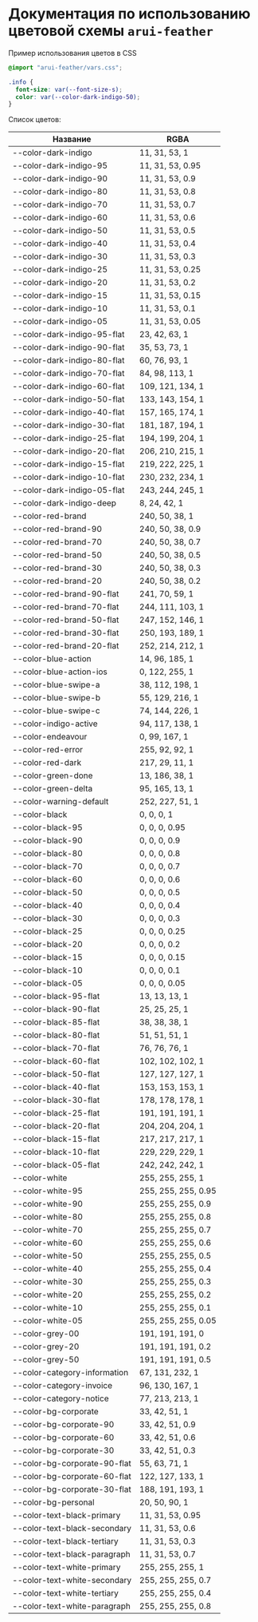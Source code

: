 # Документация по использованию цветовой схемы `arui-feather`

Пример использования цветов в CSS

```css
@import "arui-feather/vars.css";

.info {
  font-size: var(--font-size-s);
  color: var(--color-dark-indigo-50);
}
```

Список цветов:

| Название                     | RGBA                |
| ---------------------------- | ------------------- |
| --color-dark-indigo          | 11, 31, 53, 1       |
| --color-dark-indigo-95       | 11, 31, 53, 0.95    |
| --color-dark-indigo-90       | 11, 31, 53, 0.9     |
| --color-dark-indigo-80       | 11, 31, 53, 0.8     |
| --color-dark-indigo-70       | 11, 31, 53, 0.7     |
| --color-dark-indigo-60       | 11, 31, 53, 0.6     |
| --color-dark-indigo-50       | 11, 31, 53, 0.5     |
| --color-dark-indigo-40       | 11, 31, 53, 0.4     |
| --color-dark-indigo-30       | 11, 31, 53, 0.3     |
| --color-dark-indigo-25       | 11, 31, 53, 0.25    |
| --color-dark-indigo-20       | 11, 31, 53, 0.2     |
| --color-dark-indigo-15       | 11, 31, 53, 0.15    |
| --color-dark-indigo-10       | 11, 31, 53, 0.1     |
| --color-dark-indigo-05       | 11, 31, 53, 0.05    |
| --color-dark-indigo-95-flat  | 23, 42, 63, 1       |
| --color-dark-indigo-90-flat  | 35, 53, 73, 1       |
| --color-dark-indigo-80-flat  | 60, 76, 93, 1       |
| --color-dark-indigo-70-flat  | 84, 98, 113, 1      |
| --color-dark-indigo-60-flat  | 109, 121, 134, 1    |
| --color-dark-indigo-50-flat  | 133, 143, 154, 1    |
| --color-dark-indigo-40-flat  | 157, 165, 174, 1    |
| --color-dark-indigo-30-flat  | 181, 187, 194, 1    |
| --color-dark-indigo-25-flat  | 194, 199, 204, 1    |
| --color-dark-indigo-20-flat  | 206, 210, 215, 1    |
| --color-dark-indigo-15-flat  | 219, 222, 225, 1    |
| --color-dark-indigo-10-flat  | 230, 232, 234, 1    |
| --color-dark-indigo-05-flat  | 243, 244, 245, 1    |
| --color-dark-indigo-deep     | 8, 24, 42, 1        |
| --color-red-brand            | 240, 50, 38, 1      |
| --color-red-brand-90         | 240, 50, 38, 0.9    |
| --color-red-brand-70         | 240, 50, 38, 0.7    |
| --color-red-brand-50         | 240, 50, 38, 0.5    |
| --color-red-brand-30         | 240, 50, 38, 0.3    |
| --color-red-brand-20         | 240, 50, 38, 0.2    |
| --color-red-brand-90-flat    | 241, 70, 59, 1      |
| --color-red-brand-70-flat    | 244, 111, 103, 1    |
| --color-red-brand-50-flat    | 247, 152, 146, 1    |
| --color-red-brand-30-flat    | 250, 193, 189, 1    |
| --color-red-brand-20-flat    | 252, 214, 212, 1    |
| --color-blue-action          | 14, 96, 185, 1      |
| --color-blue-action-ios      | 0, 122, 255, 1      |
| --color-blue-swipe-a         | 38, 112, 198, 1     |
| --color-blue-swipe-b         | 55, 129, 216, 1     |
| --color-blue-swipe-c         | 74, 144, 226, 1     |
| --color-indigo-active        | 94, 117, 138, 1     |
| --color-endeavour            | 0, 99, 167, 1       |
| --color-red-error            | 255, 92, 92, 1      |
| --color-red-dark             | 217, 29, 11, 1      |
| --color-green-done           | 13, 186, 38, 1      |
| --color-green-delta          | 95, 165, 13, 1      |
| --color-warning-default      | 252, 227, 51, 1     |
| --color-black                | 0, 0, 0, 1          |
| --color-black-95             | 0, 0, 0, 0.95       |
| --color-black-90             | 0, 0, 0, 0.9        |
| --color-black-80             | 0, 0, 0, 0.8        |
| --color-black-70             | 0, 0, 0, 0.7        |
| --color-black-60             | 0, 0, 0, 0.6        |
| --color-black-50             | 0, 0, 0, 0.5        |
| --color-black-40             | 0, 0, 0, 0.4        |
| --color-black-30             | 0, 0, 0, 0.3        |
| --color-black-25             | 0, 0, 0, 0.25       |
| --color-black-20             | 0, 0, 0, 0.2        |
| --color-black-15             | 0, 0, 0, 0.15       |
| --color-black-10             | 0, 0, 0, 0.1        |
| --color-black-05             | 0, 0, 0, 0.05       |
| --color-black-95-flat        | 13, 13, 13, 1       |
| --color-black-90-flat        | 25, 25, 25, 1       |
| --color-black-85-flat        | 38, 38, 38, 1       |
| --color-black-80-flat        | 51, 51, 51, 1       |
| --color-black-70-flat        | 76, 76, 76, 1       |
| --color-black-60-flat        | 102, 102, 102, 1    |
| --color-black-50-flat        | 127, 127, 127, 1    |
| --color-black-40-flat        | 153, 153, 153, 1    |
| --color-black-30-flat        | 178, 178, 178, 1    |
| --color-black-25-flat        | 191, 191, 191, 1    |
| --color-black-20-flat        | 204, 204, 204, 1    |
| --color-black-15-flat        | 217, 217, 217, 1    |
| --color-black-10-flat        | 229, 229, 229, 1    |
| --color-black-05-flat        | 242, 242, 242, 1    |
| --color-white                | 255, 255, 255, 1    |
| --color-white-95             | 255, 255, 255, 0.95 |
| --color-white-90             | 255, 255, 255, 0.9  |
| --color-white-80             | 255, 255, 255, 0.8  |
| --color-white-70             | 255, 255, 255, 0.7  |
| --color-white-60             | 255, 255, 255, 0.6  |
| --color-white-50             | 255, 255, 255, 0.5  |
| --color-white-40             | 255, 255, 255, 0.4  |
| --color-white-30             | 255, 255, 255, 0.3  |
| --color-white-20             | 255, 255, 255, 0.2  |
| --color-white-10             | 255, 255, 255, 0.1  |
| --color-white-05             | 255, 255, 255, 0.05 |
| --color-grey-00              | 191, 191, 191, 0    |
| --color-grey-20              | 191, 191, 191, 0.2  |
| --color-grey-50              | 191, 191, 191, 0.5  |
| --color-category-information | 67, 131, 232, 1     |
| --color-category-invoice     | 96, 130, 167, 1     |
| --color-category-notice      | 77, 213, 213, 1     |
| --color-bg-corporate         | 33, 42, 51, 1       |
| --color-bg-corporate-90      | 33, 42, 51, 0.9     |
| --color-bg-corporate-60      | 33, 42, 51, 0.6     |
| --color-bg-corporate-30      | 33, 42, 51, 0.3     |
| --color-bg-corporate-90-flat | 55, 63, 71, 1       |
| --color-bg-corporate-60-flat | 122, 127, 133, 1    |
| --color-bg-corporate-30-flat | 188, 191, 193, 1    |
| --color-bg-personal          | 20, 50, 90, 1       |
| --color-text-black-primary   | 11, 31, 53, 0.95    |
| --color-text-black-secondary | 11, 31, 53, 0.6     |
| --color-text-black-tertiary  | 11, 31, 53, 0.3     |
| --color-text-black-paragraph | 11, 31, 53, 0.7     |
| --color-text-white-primary   | 255, 255, 255, 1    |
| --color-text-white-secondary | 255, 255, 255, 0.7  |
| --color-text-white-tertiary  | 255, 255, 255, 0.4  |
| --color-text-white-paragraph | 255, 255, 255, 0.8  |

